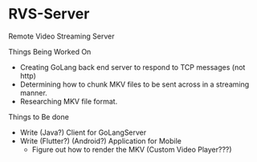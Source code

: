 # RVS-Server
Remote Video Streaming Server 

Things Being Worked On 

- Creating GoLang back end server to respond to TCP messages (not http)
- Determining how to chunk MKV files to be sent across in a streaming manner.
- Researching MKV file format.

Things to Be done
- Write (Java?) Client for GoLangServer
- Write (Flutter?) (Android?) Application for Mobile 
    - Figure out how to render the MKV (Custom Video Player???)
    
